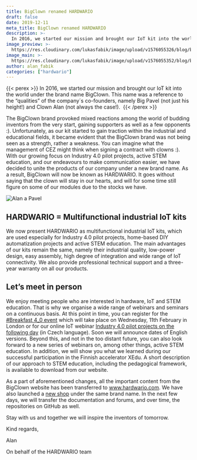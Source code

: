 ```yaml
---
title: BigClown renamed HARDWARIO
draft: false
date: 2019-12-11
meta_title: BigClown renamed HARDWARIO
description: >-
  In 2016, we started our mission and brought our IoT kit into the world under the brand name BigClown. This name was a reference to the “qualities” of the company´s co-founders, namely Big Pavel (not just his height!) and Clown Alan (not always the case!). BigClown will now be known as HARDWARIO.
image_preview: >-
  https://res.cloudinary.com/lukasfabik/image/upload/v1576055326/blog/bigclown-renamed-hardwario/hardwario.jpg
image_main: >-
  https://res.cloudinary.com/lukasfabik/image/upload/v1576055352/blog/bigclown-renamed-hardwario/bigclown-hardwario_wide.jpg
author: alan_fabik
categories: ["hardwario"]
---
```


{{< perex >}}
In 2016, we started our mission and brought our IoT kit into the world under the brand name BigClown. This name was a reference to the “qualities” of the company´s co-founders, namely Big Pavel (not just his height!) and Clown Alan (not always the case!). 
{{< /perex >}}

The BigClown brand provoked mixed reactions among the world of budding inventors from the very start, gaining supporters as well as a few opponents :). Unfortunately, as our kit started to gain traction within the industrial and educational fields, it became evident that the BigClown brand was not being seen as a strength, rather a weakness. You can imagine what the management of CEZ might think when signing a contract with clowns :). With our growing focus on Industry 4.0 pilot projects, active STEM education, and our endeavours to make communication easier, we have decided to unite the products of our company under a new brand name. As a result, BigClown will now be known as HARDWARIO. It goes without saying that the clown will stay in our hearts, and will for some time still figure on some of our modules due to the stocks we have. 

![Alan a Pavel](https://res.cloudinary.com/lukasfabik/image/upload/v1576054493/blog/bigclown-renamed-hardwario/P1540874.jpg)

## HARDWARIO = Multifunctional industrial IoT kits
We now present HARDWARIO as multifunctional industrial IoT kits, which are used especially for Industry 4.0 pilot projects, home-based DIY automatization projects and active STEM education. The main advantages of our kits remain the same, namely their industrial quality, low-power design, easy assembly, high degree of integration and wide range of IoT connectivity. We also provide professional technical support and a three-year warranty on all our products.

## Let’s meet in person
We enjoy meeting people who are interested in hardware, IoT and STEM education. That is why we organise a wide range of webinars and seminars on a continuous basis. At this point in time, you can register for the [#Breakfast 4_0 event](https://www.eventbrite.co.uk/e/breakfast-40-london-inspiration-from-the-world-of-internet-of-things-communications-technology-tickets-64531538569) which will take place on Wednesday, 11th February in London or for our online IoT webinar [Industry 4.0 pilot projects on the following day](https://www.eventbrite.co.uk/e/iot-piloty-prumyslu-40-do-druheho-dne-prakticky-online-webinar-tickets-84150964801) (in Czech language). Soon we will announce dates of English versions. Beyond this, and not in the too distant future, you can also look forward to a new series of webinars on, among other things, active STEM education. In addition, we will show you what we learned during our successful participation in the Finnish accelerator XEdu. A short description of our approach to STEM education, including the pedagogical framework, is available to download from our website.

As a part of aforementioned changes, all the important content from the BigClown website has been transferred to www.hardwario.com. We have also launched a [new shop](https://shop.hardwario.com) under the same brand name. In the next few days, we will transfer the documentation and forums, and over time, the repositories on GitHub as well.

Stay with us and together we will inspire the inventors of tomorrow. 

Kind regards,

Alan

On behalf of the HARDWARIO team

